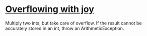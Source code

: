 # [Overflowing with joy](https://www.codewars.com/kata/overflowing-with-joy "https://www.codewars.com/kata/55186c0f4149dd08a7000006")

Multiply two ints, but take care of overflow. If the result cannot be accurately stored in an int, throw an ArithmeticException.